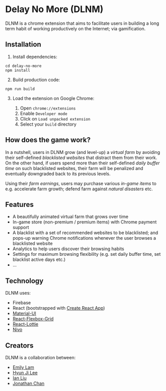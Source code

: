 # Delay No More (DLNM)

DLNM is a chrome extension that aims to facilitate users in building a long term habit of
working productively on the Internet; via gamification.

## Installation
1. Install dependencies:
```
cd delay-no-more
npm install
```  
2. Build production code:
```
npm run build
```
3. Load the extension on Google Chrome:

    1. Open `chrome://extensions`
    2. Enable `Developer mode`
    3. Click on `Load unpacked extension`
    4. Select your `build` directory


## How does the game work?
In a nutshell, users in DLNM grow (and level-up) a *virtual farm* by avoiding their self-defined *blacklisted websites* that distract them from
their work. On the other hand, if users spend more than their self-defined *daily buffer time* on
such blacklisted websites, their farm will be penalized and eventually downgraded back to
its previous levels.

Using their *farm earnings*, users may purchase various *in-game items* to e.g. accelerate farm growth; defend farm against *natural disasters* etc.

## Features
* A beautifully animated virtual farm that grows over time
* In-game store (non-premium / premium items) with Chrome payment support
* A blacklist with a set of recommended websites to be blacklisted; and pops-up warning Chrome notifications whenever the user browses a blacklisted website
* Analytics to help users discover their browsing habits
* Settings for maximum browsing flexibility (e.g. set daily buffer time, set blacklist active days etc.)
* ...

## Technology
DLNM uses:
* Firebase
* React (bootstrapped with [Create React App](https://github.com/facebook/create-react-app))
* [Material-UI](https://github.com/mui-org/material-ui)
* [React-Flexbox-Grid](https://github.com/roylee0704/react-flexbox-grid)
* [React-Lottie](https://github.com/chenqingspring/react-lottie)
* [Nivo](https://github.com/plouc/nivo)

## Creators
DLNM is a collaboration between:
* [Emily Lam](https://github.com/emlylam)
* [Hyun Ji Lee](https://github.com/HJLee1130)
* [Ian Liu](https://github.com/ianthl)
* [Jonathan Chan](https://github.com/jon0401)